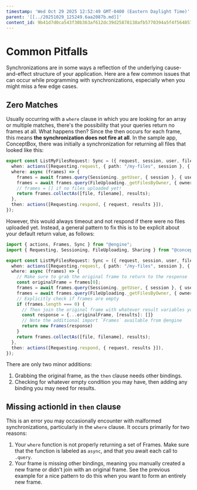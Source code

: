 ```yaml
---
timestamp: 'Wed Oct 29 2025 12:52:49 GMT-0400 (Eastern Daylight Time)'
parent: '[[../20251029_125249.6aa2087b.md]]'
content_id: 9b41d7d0ca543f30b363af612dc39d25878138afb5770394a5f4f56485703b8a
---
```


# Common Pitfalls

Synchronizations are in some ways a reflection of the underlying cause-and-effect structure of your application. Here are a few common issues that can occur while programming with synchronizations, especially when you might miss a few edge cases.

## Zero Matches

Usually occurring with a `where` clause in which you are looking for an array or multiple matches, there's the possibility that your queries return no frames at all. What happens then? Since the then occurs for each frame, this means **the synchronization does not fire at all**. In the sample app, ConceptBox, there was initially a synchronization for returning all files that looked like this:

```typescript
export const ListMyFilesRequest: Sync = ({ request, session, user, file, filename, results }) => ({
  when: actions([Requesting.request, { path: "/my-files", session }, { request }]),
  where: async (frames) => {
    frames = await frames.query(Sessioning._getUser, { session }, { user });
    frames = await frames.query(FileUploading._getFilesByOwner, { owner: user }, { file, filename });
    // frames = [] if no files uploaded yet!
    return frames.collectAs([file, filename], results);
  },
  then: actions([Requesting.respond, { request, results }]),
});
```

However, this would always timeout and not respond if there were no files uploaded yet. Instead, a general pattern to fix this is to be explicit about your default return value, as follows:

```typescript
import { actions, Frames, Sync } from "@engine";
import { Requesting, Sessioning, FileUploading, Sharing } from "@concepts";

export const ListMyFilesRequest: Sync = ({ request, session, user, file, filename, results }) => ({
  when: actions([Requesting.request, { path: "/my-files", session }, { request }]),
  where: async (frames) => {
    // Make sure to grab the original frame to return to the response
    const originalFrame = frames[0];
    frames = await frames.query(Sessioning._getUser, { session }, { user });
    frames = await frames.query(FileUploading._getFilesByOwner, { owner: user }, { file, filename });
    // Explicitly check if frames are empty
    if (frames.length === 0) {
      // Then join the original frame with whatever result variables you need
      const response = {...originalFrame, [results]: []}
      // Note the additional import `Frames` available from @engine 
      return new Frames(response)
    }
    return frames.collectAs([file, filename], results);
  },
  then: actions([Requesting.respond, { request, results }]),
});
```

There are only two minor additions:

1. Grabbing the original frame, as the `then` clause needs other bindings.
2. Checking for whatever empty condition you may have, then adding any binding you may need for results.

## Missing actionId in `then` clause

This is an error you may occasionally encounter with malformed synchronizations, particularly in the `where` clause. It occurs primarily for two reasons:

1. Your `where` function is not properly returning a set of Frames. Make sure that the function is labeled as `async`, and that you await each call to `.query`.
2. Your frame is missing other bindings, meaning you manually created a new frame or didn't join with an original frame. See the previous example for a nice pattern to do this when you want to form an entirely new frame.
